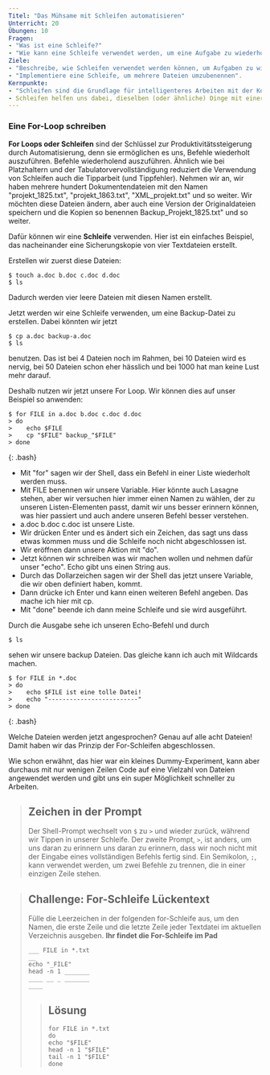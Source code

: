 ```yaml
---
Titel: "Das Mühsame mit Schleifen automatisieren"
Unterricht: 20
Übungen: 10
Fragen:
- "Was ist eine Schleife?"
- "Wie kann eine Schleife verwendet werden, um eine Aufgabe zu wiederholen?"
Ziele:
- "Beschreibe, wie Schleifen verwendet werden können, um Aufgaben zu wiederholen".
- "Implementiere eine Schleife, um mehrere Dateien umzubenennen".
Kernpunkte:
- "Schleifen sind die Grundlage für intelligenteres Arbeiten mit der Kommandozeile"
- Schleifen helfen uns dabei, dieselben (oder ähnliche) Dinge mit einer Reihe von Objekten zu tun"
---
```

### Eine For-Loop schreiben

**For Loops oder Schleifen** sind der Schlüssel zur Produktivitätssteigerung durch Automatisierung, denn sie ermöglichen es uns, Befehle wiederholt auszuführen.
Befehle wiederholend auszuführen. Ähnlich wie bei Platzhaltern und der Tabulatorvervollständigung reduziert die Verwendung von Schleifen auch die
Tipparbeit (und Tippfehler).
Nehmen wir an, wir haben mehrere hundert Dokumentendateien mit den Namen "projekt_1825.txt", "projekt_1863.txt", "XML_projekt.txt" und so weiter.
Wir möchten diese Dateien ändern, aber auch eine Version der Originaldateien speichern und die Kopien so benennen
Backup_Projekt_1825.txt" und so weiter.

Dafür können wir eine **Schleife** verwenden.
Hier ist ein einfaches Beispiel, das nacheinander eine Sicherungskopie von vier Textdateien erstellt.

Erstellen wir zuerst diese Dateien:

~~~
$ touch a.doc b.doc c.doc d.doc
$ ls
~~~
Dadurch werden vier leere Dateien mit diesen Namen erstellt.

Jetzt werden wir eine Schleife verwenden, um eine Backup-Datei zu erstellen. 
Dabei könnten wir jetzt
~~~
$ cp a.doc backup-a.doc 
$ ls
~~~

benutzen. Das ist bei 4 Dateien noch im Rahmen, bei 10 Dateien wird es nervig, bei 50 Dateien schon eher hässlich und bei 1000 hat man keine Lust mehr darauf.

Deshalb nutzen wir jetzt unsere For Loop.
Wir können dies auf unser Beispiel so anwenden:


~~~
$ for FILE in a.doc b.doc c.doc d.doc
> do
>    echo $FILE
>    cp "$FILE" backup_"$FILE"
> done
~~~
{: .bash}

- Mit "for" sagen wir der Shell, dass ein Befehl in einer Liste wiederholt werden muss.
- Mit FILE benennen wir unsere Variable. Hier könnte auch Lasagne stehen, aber wir versuchen hier immer einen Namen zu wählen,
der zu unseren Listen-Elementen passt, damit wir uns besser erinnern können, was hier passiert und auch andere unseren Befehl besser verstehen.
- a.doc b.doc c.doc ist unsere Liste.
- Wir drücken Enter und es ändert sich ein Zeichen, das sagt uns dass etwas kommen muss und die Schleife noch nicht abgeschlossen ist.
- Wir eröffnen dann unsere Aktion mit "do".
- Jetzt können wir schreiben was wir machen wollen und nehmen dafür unser "echo". Echo gibt uns einen String aus.
- Durch das Dollarzeichen sagen wir der Shell das jetzt unsere Variable, die wir oben definiert haben, kommt.
- Dann drücke ich Enter und kann einen weiteren Befehl angeben. Das mache ich hier mit cp.
- Mit "done" beende ich dann meine Schleife und sie wird ausgeführt.

Durch die Ausgabe sehe ich unseren Echo-Befehl und durch 

~~~
$ ls
~~~

sehen wir unsere backup Dateien.
Das gleiche kann ich auch mit Wildcards machen.

~~~
$ for FILE in *.doc
> do
>    echo $FILE ist eine tolle Datei!
>    echo "-------------------------"
> done
~~~
{: .bash}

Welche Dateien werden jetzt angesprochen? Genau auf alle acht Dateien!
Damit haben wir das Prinzip der For-Schleifen abgeschlossen.

Wie schon erwähnt, das hier war ein kleines Dummy-Experiment, kann aber durchaus mit nur wenigen Zeilen Code
auf eine Vielzahl von Dateien angewendet werden und gibt uns ein super Möglichkeit schneller zu Arbeiten.

> ## Zeichen in der Prompt
>
> Der Shell-Prompt wechselt von `$` zu `>` und wieder zurück, während wir
> Tippen in unserer Schleife. Der zweite Prompt, `>`, ist anders, um uns daran zu erinnern
> uns daran zu erinnern, dass wir noch nicht mit der Eingabe eines vollständigen Befehls fertig sind. Ein Semikolon, `;`,
> kann verwendet werden, um zwei Befehle zu trennen, die in einer einzigen Zeile stehen.

> ## Challenge: For-Schleife Lückentext
> Fülle die Leerzeichen in der folgenden for-Schleife aus, um den Namen, die erste Zeile und die letzte Zeile
> jeder Textdatei im aktuellen Verzeichnis ausgeben. **Ihr findet die For-Schleife im Pad**
>
> ```
> ___ FILE in *.txt
> __
> echo "_FILE"
> head -n 1 _______
> ____ __ _ _______
> ____
> ```
>
> > ## Lösung
> > ```
> > for FILE in *.txt
> > do
> > echo "$FILE"
> > head -n 1 "$FILE"
> > tail -n 1 "$FILE" 
> > done
> > ```
